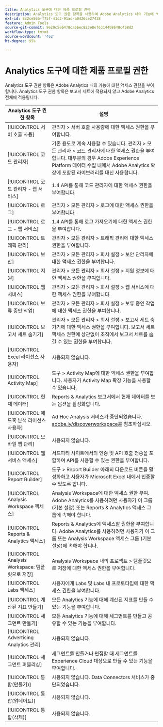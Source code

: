 ```yaml
---
title: Analytics 도구에 대한 제품 프로필 권한
description: Analytics 도구 권한 항목을 사용하여 Adobe Analytics 내의 기능에 액세스 권한을 부여합니다.
exl-id: 8c2ce50b-f75f-41c3-91ac-a0426ce27438
feature: Admin Tools
source-git-commit: 9e20c5e6470ca5bec823e8ef6314468648c458d2
workflow-type: tm+mt
source-wordcount: '462'
ht-degree: 95%

---
```


# Analytics 도구에 대한 제품 프로필 권한

Analytics 도구 권한 항목은 Adobe Analytics 내의 기능에 대한 액세스 권한을 부여합니다. Analytics 도구 권한 항목은 보고서 세트에 적용되지 않고 Adobe Analytics 전체에 적용됩니다.

| Analytics 도구 권한 항목 | 설명 |
|----|----|
| [!UICONTROL 서버 호출 사용] | 관리자 > 서버 호출 사용량에 대한 액세스 권한을 부여합니다. |
| [!UICONTROL 코드 관리자] | 기존 용도로 계속 사용할 수 있습니다. 관리자 > 모든 관리자 > 코드 관리자에 대한 액세스 권한을 부여합니다. 대부분의 경우 Adobe Experience Platform 데이터 수집 내에서 Adobe Analytics 확장에 포함된 라이브러리를 대신 사용합니다. |
| [!UICONTROL 코드 관리자 - 웹 서비스] | 1.4 API를 통해 코드 관리자에 대한 액세스 권한을 부여합니다. |
| [!UICONTROL 로그] | 관리자 > 모든 관리자 > 로그에 대한 액세스 권한을 부여합니다. |
| [!UICONTROL 로그 - 웹 서비스] | 1.4 API를 통해 로그 가져오기에 대한 액세스 권한을 부여합니다. |
| [!UICONTROL 트래픽 관리] | 관리자 > 모든 관리자 > 트래픽 관리에 대한 액세스 권한을 부여합니다. |
| [!UICONTROL 보안] | 관리자 > 모든 관리자 > 회사 설정 > 보안 관리자에 대한 액세스 권한을 부여합니다. |
| [!UICONTROL 지원] | 관리자 > 모든 관리자 > 회사 설정 > 지원 정보에 대한 액세스 권한을 부여합니다. |
| [!UICONTROL 웹 서비스] | 관리자 > 모든 관리자 > 회사 설정 > 웹 서비스에 대한 액세스 권한을 부여합니다. |
| [!UICONTROL 보류 중인 작업] | 관리자 > 모든 관리자 > 회사 설정 > 보류 중인 작업에 대한 액세스 권한을 부여합니다. |
| [!UICONTROL 보고서 세트 숨기기] | 관리자 > 모든 관리자 > 회사 설정 > 보고서 세트 숨기기에 대한 액세스 권한을 부여합니다. 보고서 세트 액세스 권한에 상관없이 조직에서 보고서 세트를 숨길 수 있는 권한을 부여합니다. |
| [!UICONTROL Excel 라이선스 사용자] | 사용되지 않습니다. |
| [!UICONTROL Activity Map] | 도구 > Activity Map에 대한 액세스 권한을 부여합니다. 사용자가 Activity Map 확장 기능을 사용할 수 있습니다. |
| [!UICONTROL 현재 데이터] | Reports &amp; Analytics 보고서에서 현재 데이터를 보는 옵션을 활성화합니다. |
| [!UICONTROL 애드혹 분석 라이선스 사용자] | Ad Hoc Analysis 서비스가 중단되었습니다. [adobe.ly/discoverworkspace](https://adobe.ly/discoverworkspace)를 참조하십시오. |
| [!UICONTROL 모바일 앱 관리] | 사용되지 않습니다. |
| [!UICONTROL 웹 서비스 액세스] | 서드파티 사이트에서의 인증 및 API 호출 전송을 포함하여 API를 사용할 수 있는 권한을 부여합니다. |
| [!UICONTROL Report Builder] | 도구 > Report Builder 아래의 다운로드 버튼을 활성화하고 사용자가 Microsoft Excel 내에서 인증할 수 있도록 합니다. |
| [!UICONTROL Analysis Workspace 액세스] | Analysis Workspace에 대한 액세스 권한 부여. Adobe Analytics를 사용하려면 사용자가 이 그룹 (기본 설정) 또는 Reports &amp; Analytics 액세스 그룹에 속해야 합니다. |
| [!UICONTROL Reports &amp; Analytics 액세스] | Reports &amp; Analytics에 액세스할 권한을 부여합니다. Adobe Analytics를 사용하려면 사용자가 이 그룹 또는 Analysis Workspace 액세스 그룹 (기본 설정)에 속해야 합니다. |
| [!UICONTROL Analysis Workspace: 템플릿으로 저장] | Analysis Workspace 내의 프로젝트 > 템플릿으로 저장에 대한 액세스 권한을 부여합니다. |
| [!UICONTROL Labs 액세스] | 사용자에게 Labs 및 Labs 내 프로토타입에 대한 액세스 권한을 부여합니다. |
| [!UICONTROL 계산된 지표 만들기] | 모든 Analytics 기능에 대해 계산된 지표를 만들 수 있는 기능을 부여합니다. |
| [!UICONTROL 세그먼트 만들기] | 모든 Analytics 기능에 대해 세그먼트를 만들고 공유할 수 있는 기능을 부여합니다. |
| [!UICONTROL Advertising Analytics 관리] | 사용되지 않습니다. |
| [!UICONTROL 세그먼트 퍼블리싱] | 세그먼트를 만들거나 편집할 때 세그먼트를 Experience Cloud 대상으로 만들 수 있는 기능을 부여합니다. |
| [!UICONTROL 통합(만들기)] | 사용되지 않습니다. Data Connectors 서비스가 중단되었습니다. |
| [!UICONTROL 통합(업데이트)] | 사용되지 않습니다. |
| [!UICONTROL 통합(삭제)] | 사용되지 않습니다. |
